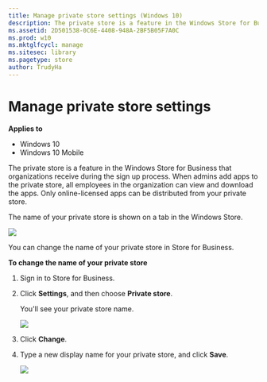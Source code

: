 ```yaml
---
title: Manage private store settings (Windows 10)
description: The private store is a feature in the Windows Store for Business that organizations receive during the sign up process.
ms.assetid: 2D501538-0C6E-4408-948A-2BF5B05F7A0C
ms.prod: w10
ms.mktglfcycl: manage
ms.sitesec: library
ms.pagetype: store
author: TrudyHa
---
```


# Manage private store settings


**Applies to**

-   Windows 10
-   Windows 10 Mobile

The private store is a feature in the Windows Store for Business that organizations receive during the sign up process. When admins add apps to the private store, all employees in the organization can view and download the apps. Only online-licensed apps can be distributed from your private store.

The name of your private store is shown on a tab in the Windows Store.

![](images/wsfb-wsappprivatestore.png)

You can change the name of your private store in Store for Business.

**To change the name of your private store**

1.  Sign in to Store for Business.

2.  Click **Settings**, and then choose **Private store**.

    You'll see your private store name.

    ![](images/wsfb-privatestore.png)

3.  Click **Change**.

4.  Type a new display name for your private store, and click **Save**.

    ![](images/wsfb-renameprivatestore.png)

 

 





